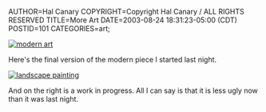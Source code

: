 AUTHOR=Hal Canary
COPYRIGHT=Copyright Hal Canary / ALL RIGHTS RESERVED
TITLE=More Art
DATE=2003-08-24 18:31:23-05:00 (CDT)
POSTID=101
CATEGORIES=art;

[![modern art](https://halcanary.org/art/2003-08-24-art-2-s.jpg)](https://halcanary.org/art/2003-08-24-art-2.jpg)

Here's the final version of the modern piece I started last night.

[![landscape painting](https://halcanary.org/art/2003-08-24-art-3-s.jpg)](https://halcanary.org/art/2003-08-24-art-3.jpg)

And on the right is a work in progress. All I can say is that it is less ugly now than it was last night.
